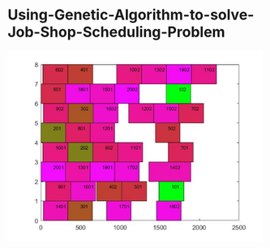 # Using-Genetic-Algorithm-to-solve-Job-Shop-Scheduling-Problem
![Image text](https://github.com/Gilone/Using-Genetic-Algorithm-to-solve-Job-Shop-Scheduling-Problem/blob/master/1.jpg)

